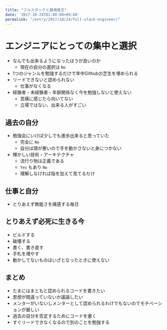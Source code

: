 ```yaml
---
title: "フルスタックと器用貧乏"
date: '2017-10-24T01:00:00+09:00'
permalink: "/entry/2017/10/24/full-stack-engineer/"
---
```

# エンジニアにとっての集中と選択

- なんでも出来るようになったほうが良いのか
  - 現在の自分の選択は `No`
- 1つのジャンルを勉強するだけで年中Githubの芝生を埋められる
- リードできないと認められない
  - 仕事がなくなる
- 経験者・未経験者・年齢関係なく今を勉強しないと使えない
  - 苦痛に感じたら向いてない
  - 立場ではない、出来る人がすごい

## 過去の自分

- 勉強会にいけば少しでも進歩出来ると思っていた
  - 完全に `No`
  - 自分は頭が悪いので手を動かさないと身につかない
- 輝かしい技術・アーキテクチャ
  - 流行り物は正義である
  - `Yes` もあり `No`
  - 理解しなければ指を加えて見てるだけ

## 仕事と自分

- とりあえず無能さを痛感する毎日

## とりあえず必死に生きる今

- ビルドする
- 破壊する
- 書く、書き直す
- 手札を増やす
- 動かしてないものはいざとなったときに使えない

## まとめ

- たまにはまともと認められるコードを書きたい
- 思想が間違っていないか議論したい
- メンターがいないしメンターとして認められるわけでもないのでモチベーションが厳しい
- 過去の自分を否定するためにコードを書く
- すぐリードできなくなるので別のことを勉強する
